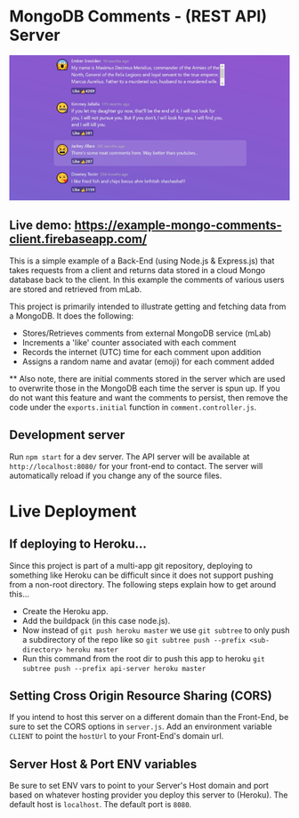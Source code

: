 # MongoDB Comments - (REST API) Server

![Preview](https://github.com/dieharders/example-mongo-comments/blob/master/preview-2.JPG)

## Live demo: https://example-mongo-comments-client.firebaseapp.com/

This is a simple example of a Back-End (using Node.js & Express.js) that takes requests from a client and returns data stored in a cloud Mongo database back to the client. In this example the comments of various users are stored and retrieved from mLab.

This project is primarily intended to illustrate getting and fetching data from a MongoDB. It does the following:

- Stores/Retrieves comments from external MongoDB service (mLab)
- Increments a 'like' counter associated with each comment
- Records the internet (UTC) time for each comment upon addition
- Assigns a random name and avatar (emoji) for each comment added

** Also note, there are initial comments stored in the server which are used to overwrite those in the MongoDB each time the server is spun up. If you do not want this feature and want the comments to persist, then remove the code under the `exports.initial` function in `comment.controller.js`.

## Development server

Run `npm start` for a dev server. The API server will be available at `http://localhost:8080/` for your front-end to contact. The server will automatically reload if you change any of the source files.

# Live Deployment

## If deploying to Heroku...

Since this project is part of a multi-app git repository, deploying to something like Heroku can be difficult since it does not support pushing from a non-root directory. The following steps explain how to get around this...

- Create the Heroku app.
- Add the buildpack (in this case node.js).
- Now instead of `git push heroku master` we use `git subtree` to only push a subdirectory of the repo like so `git subtree push --prefix <sub-directory> heroku master`
- Run this command from the root dir to push this app to heroku `git subtree push --prefix api-server heroku master`

## Setting Cross Origin Resource Sharing (CORS)

If you intend to host this server on a different domain than the Front-End, be sure to set the CORS options in `server.js`. Add an environment variable `CLIENT` to point the `hostUrl` to your Front-End's domain url.

## Server Host & Port ENV variables

Be sure to set ENV vars to point to your Server's Host domain and port based on whatever hosting provider you deploy this server to (Heroku). The default host is `localhost`. The default port is `8080`.
